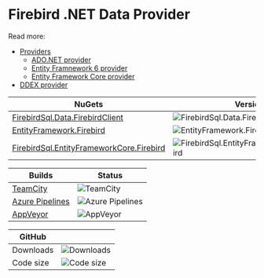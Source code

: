 # Firebird .NET Data Provider

Read more:

* [Providers](Provider/readme.txt)
	* [ADO.NET provider](Provider/docs/ado-net.md)
	* [Entity Framnework 6 provider](Provider/docs/entity-framework-6.md)
	* [Entity Framework Core provider](Provider/docs/entity-framework-core.md)
* [DDEX provider](DDEX/readme.txt)

| NuGets | Version | Downloads |
|--------|---------|-----------|
| [FirebirdSql.Data.FirebirdClient](https://www.nuget.org/packages/FirebirdSql.Data.FirebirdClient) | ![FirebirdSql.Data.FirebirdClient](https://img.shields.io/nuget/v/FirebirdSql.Data.FirebirdClient.svg) | ![FirebirdSql.Data.FirebirdClient](https://img.shields.io/nuget/dt/FirebirdSql.Data.FirebirdClient.svg) |
| [EntityFramework.Firebird](https://www.nuget.org/packages/EntityFramework.Firebird) | ![EntityFramework.Firebird](https://img.shields.io/nuget/v/EntityFramework.Firebird.svg) | ![EntityFramework.Firebird](https://img.shields.io/nuget/dt/EntityFramework.Firebird.svg) | 
| [FirebirdSql.EntityFrameworkCore.Firebird](https://www.nuget.org/packages/FirebirdSql.EntityFrameworkCore.Firebird) | ![FirebirdSql.EntityFrameworkCore.Firebird](https://img.shields.io/nuget/v/FirebirdSql.EntityFrameworkCore.Firebird.svg) | ![FirebirdSql.EntityFrameworkCore.Firebird](https://img.shields.io/nuget/dt/FirebirdSql.EntityFrameworkCore.Firebird.svg) | 

| Builds | Status |
|--------|--------|
| [TeamCity](https://teamcity.jetbrains.com/project.html?projectId=OpenSourceProjects_FirebirdClient) | ![TeamCity](https://teamcity.jetbrains.com/app/rest/builds/buildType:(id:OpenSourceProjects_FirebirdClient_CiBuild)/statusIcon.svg) |
| [Azure Pipelines](https://dev.azure.com/FirebirdClient/CI/_build) | ![Azure Pipelines](https://dev.azure.com/FirebirdClient/CI/_apis/build/status/CI%20Build) |
| [AppVeyor](https://ci.appveyor.com/project/cincura_net/firebirdsql-data-firebirdclient/history) | ![AppVeyor](https://ci.appveyor.com/api/projects/status/1q6arda8smaokfvs?svg=true) |

| GitHub |  |
|--------|--|
| Downloads | ![Downloads](https://img.shields.io/github/downloads/firebirdsql/netprovider/total.svg) |
| Code size | ![Code size](https://img.shields.io/github/languages/code-size/firebirdsql/netprovider.svg) |
